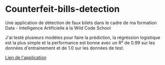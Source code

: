 # Counterfeit-bills-detection

Une application de détection de faux bilets dans le cadre de ma formation Data - Intelligence Artificielle à la Wild Code School

J'ai testé plusieurs modèles pour faire la prédiction, la régréssion logistique est la plus simple et la performance est bonne avec un R² de 0.99 sur les données d'entrainement et de 1.0 sur les données de test.

[Lien de l'application](https://counterfeit-bills-detection.streamlit.app/)